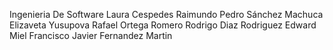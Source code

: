 Ingenieria De Software
Laura Cespedes Raimundo
Pedro Sánchez Machuca
Elizaveta Yusupova
Rafael Ortega Romero
Rodrigo Diaz Rodriguez
Edward Miel
Francisco Javier Fernandez Martin